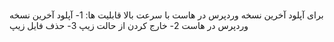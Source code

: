  <br> برای آپلود آخرین نسخه وردپرس در هاست با سرعت بالا
قابلیت ها:
1- آپلود آخرین نسخه وردپرس در هاست
2- خارج کردن از حالت زیپ
3- حذف فایل زیپ

